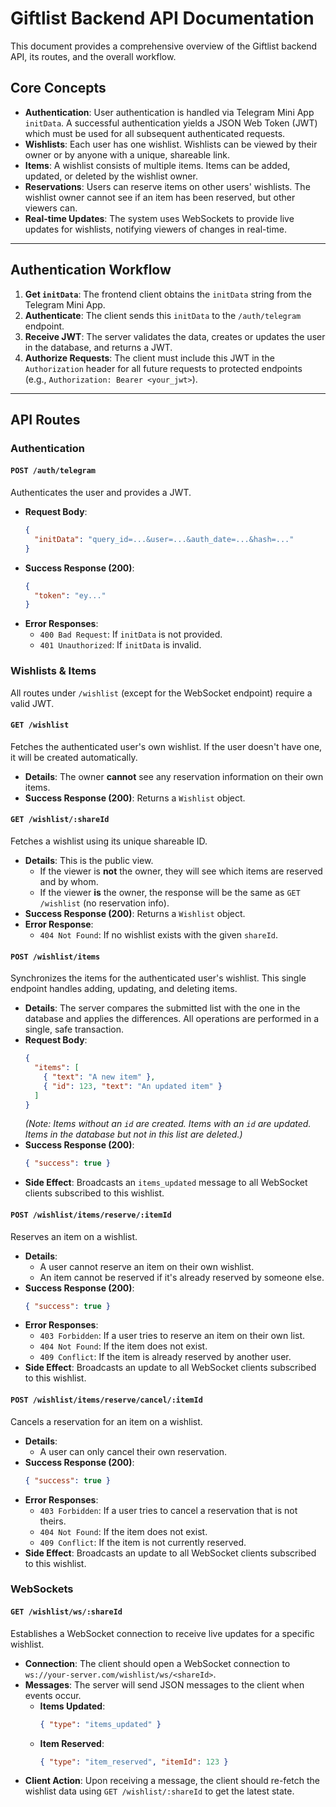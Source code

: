# Giftlist Backend API Documentation

This document provides a comprehensive overview of the Giftlist backend API, its routes, and the overall workflow.

## Core Concepts

- **Authentication**: User authentication is handled via Telegram Mini App `initData`. A successful authentication yields a JSON Web Token (JWT) which must be used for all subsequent authenticated requests.
- **Wishlists**: Each user has one wishlist. Wishlists can be viewed by their owner or by anyone with a unique, shareable link.
- **Items**: A wishlist consists of multiple items. Items can be added, updated, or deleted by the wishlist owner.
- **Reservations**: Users can reserve items on other users' wishlists. The wishlist owner cannot see if an item has been reserved, but other viewers can.
- **Real-time Updates**: The system uses WebSockets to provide live updates for wishlists, notifying viewers of changes in real-time.

---

## Authentication Workflow

1.  **Get `initData`**: The frontend client obtains the `initData` string from the Telegram Mini App.
2.  **Authenticate**: The client sends this `initData` to the `/auth/telegram` endpoint.
3.  **Receive JWT**: The server validates the data, creates or updates the user in the database, and returns a JWT.
4.  **Authorize Requests**: The client must include this JWT in the `Authorization` header for all future requests to protected endpoints (e.g., `Authorization: Bearer <your_jwt>`).

---

## API Routes

### Authentication

#### `POST /auth/telegram`

Authenticates the user and provides a JWT.

-   **Request Body**:
    ```json
    {
      "initData": "query_id=...&user=...&auth_date=...&hash=..."
    }
    ```
-   **Success Response (200)**:
    ```json
    {
      "token": "ey..."
    }
    ```
-   **Error Responses**:
    -   `400 Bad Request`: If `initData` is not provided.
    -   `401 Unauthorized`: If `initData` is invalid.

### Wishlists & Items

All routes under `/wishlist` (except for the WebSocket endpoint) require a valid JWT.

#### `GET /wishlist`

Fetches the authenticated user's own wishlist. If the user doesn't have one, it will be created automatically.

-   **Details**: The owner **cannot** see any reservation information on their own items.
-   **Success Response (200)**: Returns a `Wishlist` object.

#### `GET /wishlist/:shareId`

Fetches a wishlist using its unique shareable ID.

-   **Details**: This is the public view.
    -   If the viewer is **not** the owner, they will see which items are reserved and by whom.
    -   If the viewer **is** the owner, the response will be the same as `GET /wishlist` (no reservation info).
-   **Success Response (200)**: Returns a `Wishlist` object.
-   **Error Response**:
    -   `404 Not Found`: If no wishlist exists with the given `shareId`.

#### `POST /wishlist/items`

Synchronizes the items for the authenticated user's wishlist. This single endpoint handles adding, updating, and deleting items.

-   **Details**: The server compares the submitted list with the one in the database and applies the differences. All operations are performed in a single, safe transaction.
-   **Request Body**:
    ```json
    {
      "items": [
        { "text": "A new item" },
        { "id": 123, "text": "An updated item" }
      ]
    }
    ```
    *(Note: Items without an `id` are created. Items with an `id` are updated. Items in the database but not in this list are deleted.)*
-   **Success Response (200)**:
    ```json
    { "success": true }
    ```
-   **Side Effect**: Broadcasts an `items_updated` message to all WebSocket clients subscribed to this wishlist.

#### `POST /wishlist/items/reserve/:itemId`

Reserves an item on a wishlist.

-   **Details**:
    -   A user cannot reserve an item on their own wishlist.
    -   An item cannot be reserved if it's already reserved by someone else.
-   **Success Response (200)**:
    ```json
    { "success": true }
    ```
-   **Error Responses**:
    -   `403 Forbidden`: If a user tries to reserve an item on their own list.
    -   `404 Not Found`: If the item does not exist.
    -   `409 Conflict`: If the item is already reserved by another user.
-   **Side Effect**: Broadcasts an update to all WebSocket clients subscribed to this wishlist.

#### `POST /wishlist/items/reserve/cancel/:itemId`

Cancels a reservation for an item on a wishlist.

-   **Details**:
    -   A user can only cancel their own reservation.
-   **Success Response (200)**:
    ```json
    { "success": true }
    ```
-   **Error Responses**:
    -   `403 Forbidden`: If a user tries to cancel a reservation that is not theirs.
    -   `404 Not Found`: If the item does not exist.
    -   `409 Conflict`: If the item is not currently reserved.
-   **Side Effect**: Broadcasts an update to all WebSocket clients subscribed to this wishlist.

### WebSockets

#### `GET /wishlist/ws/:shareId`

Establishes a WebSocket connection to receive live updates for a specific wishlist.

-   **Connection**: The client should open a WebSocket connection to `ws://your-server.com/wishlist/ws/<shareId>`.
-   **Messages**: The server will send JSON messages to the client when events occur.
    -   **Items Updated**:
        ```json
        { "type": "items_updated" }
        ```
    -   **Item Reserved**:
        ```json
        { "type": "item_reserved", "itemId": 123 }
        ```
-   **Client Action**: Upon receiving a message, the client should re-fetch the wishlist data using `GET /wishlist/:shareId` to get the latest state.

